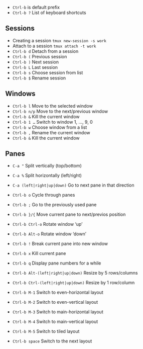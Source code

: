 * `Ctrl-b` is default prefix
* `Ctrl-b ?` List of keyboard shortcuts

## Sessions
- Creating a session `tmux new-session -s work`
- Attach to a session `tmux attach -t work`
- `Ctrl-b d` Detach from a session
- `Ctrl-b (` Previous session
- `Ctrl-b )` Next session
- `Ctrl-b L` Last session
- `Ctrl-b s` Choose session from list
- `Ctrl-b $` Rename session

## Windows
- `Ctrl-b l` Move to the selected window
- `Ctrl-b n/p` Move to the next/previous window
- `Ctrl-b &` Kill the current window
- `Ctrl-b 1 …`  Switch to window 1, ..., 9, 0
- `Ctrl-b w` Choose window from a list
- `Ctrl-b ,` Rename the current window
- `Ctrl-b &` Kill the current window

## Panes
- `C-a "` Split vertically (top/bottom)
- `C-a %` Split horizontally (left/right)
- `C-a (left|right|up|down)` Go to next pane in that direction
- `Ctrl-b o` Cycle through panes
- `Ctrl-b ;` Go to the previously used pane
- `Ctrl-b }/{` Move current pane to next/previos position
- `Ctrl-b Ctrl-o` Rotate window ‘up’
- `Ctrl-b Alt-o` Rotate window ‘down’
- `Ctrl-b !` Break current pane into new window
- `Ctrl-b x` Kill current pane
- `Ctrl-b q` Display pane numbers for a while

- `Ctrl-b Alt-(left|right|up|down)` Resize by 5 rows/columns
- `Ctrl-b Ctrl-(left|right|up|down)` Resize by 1 row/column

- `Ctrl-b M-1` Switch to even-horizontal layout
- `Ctrl-b M-2` Switch to even-vertical layout
- `Ctrl-b M-3` Switch to main-horizontal layout
- `Ctrl-b M-4` Switch to main-vertical layout
- `Ctrl-b M-5` Switch to tiled layout
- `Ctrl-b space` Switch to the next layout

